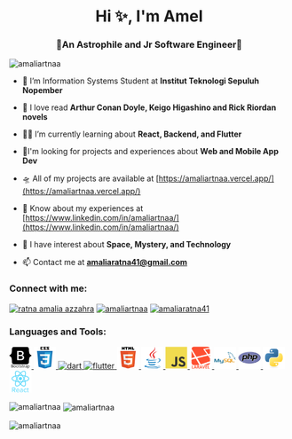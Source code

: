<h1 align="center">Hi ✨, I'm Amel</h1>
<h3 align="center">🌙An Astrophile and Jr Software Engineer🌙</h3>

<p align="left"> <img src="https://komarev.com/ghpvc/?username=amaliartnaa&label=Profile%20views&color=0e75b6&style=flat" alt="amaliartnaa" /> </p>

- 🎒 I’m Information Systems Student at **Institut Teknologi Sepuluh Nopember**

- 📖 I love read **Arthur Conan Doyle, Keigo Higashino and Rick Riordan novels**

- 👩‍💻 I’m currently learning about **React, Backend, and Flutter**

- 🤝I'm looking for projects and experiences about **Web and Mobile App Dev**

- 🛸 All of my projects are available at [https://amaliartnaa.vercel.app/](https://amaliartnaa.vercel.app/)

- 📄 Know about my experiences at [https://www.linkedin.com/in/amaliartnaa/](https://www.linkedin.com/in/amaliartnaa/)

- 🔭 I have interest about **Space, Mystery, and Technology**

- 📫 Contact me at **amaliaratna41@gmail.com**

<h3 align="left">Connect with me:</h3>
<p align="left">
<a href="https://linkedin.com/in/ratna amalia azzahra" target="blank"><img align="center" src="https://raw.githubusercontent.com/rahuldkjain/github-profile-readme-generator/master/src/images/icons/Social/linked-in-alt.svg" alt="ratna amalia azzahra" height="30" width="40" /></a>
<a href="https://instagram.com/amaliartnaa" target="blank"><img align="center" src="https://raw.githubusercontent.com/rahuldkjain/github-profile-readme-generator/master/src/images/icons/Social/instagram.svg" alt="amaliartnaa" height="30" width="40" /></a>
<a href="https://www.hackerrank.com/amaliaratna41" target="blank"><img align="center" src="https://raw.githubusercontent.com/rahuldkjain/github-profile-readme-generator/master/src/images/icons/Social/hackerrank.svg" alt="amaliaratna41" height="30" width="40" /></a>
</p>

<h3 align="left">Languages and Tools:</h3>
<p align="left"> <a href="https://getbootstrap.com" target="_blank" rel="noreferrer"> <img src="https://raw.githubusercontent.com/devicons/devicon/master/icons/bootstrap/bootstrap-plain-wordmark.svg" alt="bootstrap" width="40" height="40"/> </a> <a href="https://www.w3schools.com/css/" target="_blank" rel="noreferrer"> <img src="https://raw.githubusercontent.com/devicons/devicon/master/icons/css3/css3-original-wordmark.svg" alt="css3" width="40" height="40"/> </a> <a href="https://dart.dev" target="_blank" rel="noreferrer"> <img src="https://www.vectorlogo.zone/logos/dartlang/dartlang-icon.svg" alt="dart" width="40" height="40"/> </a> <a href="https://flutter.dev" target="_blank" rel="noreferrer"> <img src="https://www.vectorlogo.zone/logos/flutterio/flutterio-icon.svg" alt="flutter" width="40" height="40"/> </a> <a href="https://www.w3.org/html/" target="_blank" rel="noreferrer"> <img src="https://raw.githubusercontent.com/devicons/devicon/master/icons/html5/html5-original-wordmark.svg" alt="html5" width="40" height="40"/> </a> <a href="https://www.java.com" target="_blank" rel="noreferrer"> <img src="https://raw.githubusercontent.com/devicons/devicon/master/icons/java/java-original.svg" alt="java" width="40" height="40"/> </a> <a href="https://developer.mozilla.org/en-US/docs/Web/JavaScript" target="_blank" rel="noreferrer"> <img src="https://raw.githubusercontent.com/devicons/devicon/master/icons/javascript/javascript-original.svg" alt="javascript" width="40" height="40"/> </a> <a href="https://laravel.com/" target="_blank" rel="noreferrer"> <img src="https://raw.githubusercontent.com/devicons/devicon/master/icons/laravel/laravel-plain-wordmark.svg" alt="laravel" width="40" height="40"/> </a> <a href="https://www.mysql.com/" target="_blank" rel="noreferrer"> <img src="https://raw.githubusercontent.com/devicons/devicon/master/icons/mysql/mysql-original-wordmark.svg" alt="mysql" width="40" height="40"/> </a> <a href="https://www.php.net" target="_blank" rel="noreferrer"> <img src="https://raw.githubusercontent.com/devicons/devicon/master/icons/php/php-original.svg" alt="php" width="40" height="40"/> </a> <a href="https://www.python.org" target="_blank" rel="noreferrer"> <img src="https://raw.githubusercontent.com/devicons/devicon/master/icons/python/python-original.svg" alt="python" width="40" height="40"/> </a> <a href="https://reactjs.org/" target="_blank" rel="noreferrer"> <img src="https://raw.githubusercontent.com/devicons/devicon/master/icons/react/react-original-wordmark.svg" alt="react" width="40" height="40"/> </a> </p>

<p><img align="left" src="https://github-readme-stats.vercel.app/api/top-langs?username=amaliartnaa&show_icons=true&locale=en&layout=compact" alt="amaliartnaa" /></p>

<p>&nbsp;<img align="center" src="https://github-readme-stats.vercel.app/api?username=amaliartnaa&show_icons=true&locale=en" alt="amaliartnaa" /></p>

<p><img align="center" src="https://github-readme-streak-stats.herokuapp.com/?user=amaliartnaa&" alt="amaliartnaa" /></p>
